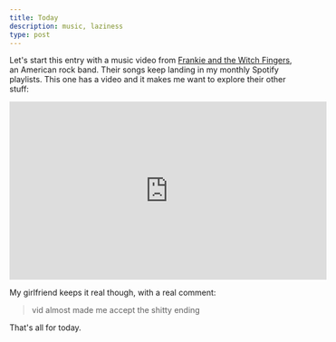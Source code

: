 ```yaml
---
title: Today
description: music, laziness
type: post
---
```


Let's start this entry with a music video from [Frankie and the Witch Fingers](https://frankieandthewitchfingers.com/), an American rock band. Their songs keep landing in my monthly Spotify playlists. This one has a video and it makes me want to explore their other stuff:

<iframe width="560" height="315" src="https://www.youtube.com/embed/-I0etScNn64" title="YouTube video player" frameborder="0" allow="autoplay; encrypted-media" allowfullscreen></iframe>

My girlfriend keeps it real though, with a real comment:

> vid almost made me accept the shitty ending

That's all for today.
